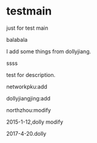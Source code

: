 testmain
========

just for test main

balabala

I add some things from dollyjiang.

ssss

test for description.

networkpku:add

dollyjiangjing:add

northzhou:modify

2015-1-12,dolly modify

2017-4-20.dolly
